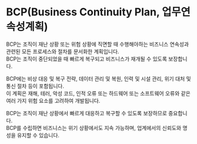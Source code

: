 # BCP(Business Continuity Plan, 업무연속성계획)

BCP는 조직이 재난 상황 또는 위험 상황에 직면할 때 수행해야하는 비즈니스 연속성과 관련된 모든 프로세스와 절차를 문서화한 계획입니다.  
BCP는 조직이 중단되었을 때 빠르게 복구되고 비즈니스가 재개될 수 있도록 보장합니다.

BCP에는 비상 대응 및 복구 전략, 데이터 관리 및 복원, 인력 및 시설 관리, 위기 대처 및 통신 절차 등이 포함됩니다.  
이 계획은 재해, 테러, 악성 코드, 인적 오류 또는 하드웨어 또는 소프트웨어 오류와 같은 여러 가지 위험 요소를 고려하여 개발됩니다.

BCP는 조직이 재난 상황에서 빠르게 대응하고 복구할 수 있도록 보장하므로 중요합니다.  
BCP를 수립하면 비즈니스는 위기 상황에서도 지속 가능하며, 업계에서의 신뢰도와 명성을 유지할 수 있습니다.